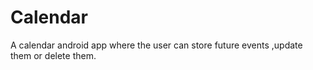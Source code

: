 # Calendar


A calendar android app where the user can store future events ,update them or delete them.

